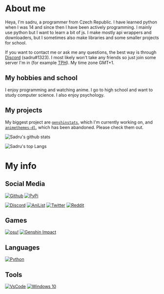 # About me
Heya, I'm sadru, a programmer from Czech Republic. I have learned python when I was 14 and since then I have been actively programming. I mainly use python but I want to learn a bit of js. I make mostly api wrappers and downloaders, but I sometimes also make libraries and some smaller projects for school.

If you want to contact me or ask me any questions, the best way is through [Discord](https://discord.com/users/454513969265115137) (sadru#1323). I most likely won't take any friends so just join some server I'm in (for example [TPH](https://discord.gg/programming)). My time zone GMT+1.

## My hobbies and school
I enjoy programming and watching anime. I go to high school and want to study computer science. I also enjoy psychology.

## My projects
My biggest project are [`genshinstats`](https://github.com/thesadru/genshinstats), which I'm currently working on, and [`animethemes-dl`](https://github.com/thesadru/animethemes-dl), which has been abandoned. Please check them out.

![Sadru's github stats](https://github-readme-stats.vercel.app/api?username=thesadru&show_icons=true&theme=radical)

![Sadru's top Langs](https://github-readme-stats.vercel.app/api/top-langs/?username=thesadru&layout=compact&theme=radical)

# My info

## Social Media
[![Github](https://img.shields.io/badge/github-%23333333.svg?&logo=github&style=for-the-badge&logoColor=white)](https://github.com/thesadru)
[![PyPi](https://img.shields.io/badge/pypi-%230478D7.svg?&logo=pypi&style=for-the-badge&logoColor=white)](https://pypi.org/user/sadru)

[![Discord](https://img.shields.io/badge/discord-%237289DA.svg?&logo=discord&style=for-the-badge&logoColor=white)](https://discord.com/users/454513969265115137)
[![AniList](https://img.shields.io/badge/anilist-%23000FFF.svg?&logo=anilist&style=for-the-badge&logoColor=white)](https://anilist.co/user/sadru)
[![Twitter](https://img.shields.io/badge/twitter-%2355ACEE.svg?&logo=twitter&style=for-the-badge&logoColor=white)](https://twitter.com/thesadru)
[![Reddit](https://img.shields.io/badge/reddit-%23FF4500.svg?&logo=reddit&style=for-the-badge&logoColor=white)](https://www.reddit.com/user/the_sadru)

## Games
[![osu!](https://img.shields.io/badge/osu!-%23ff66aa.svg?&logo=osu!&style=for-the-badge&logoColor=white)](https://osu.ppy.sh/users/16573307)
[![Genshin Impact](https://img.shields.io/badge/Genshin%20Impact-%23555555.svg?&logo=genshin&style=for-the-badge&logoColor=white)](https://www.hoyolab.com/genshin/accountCenter/gameRecord?id=8366222)

## Languages
[![Python](https://img.shields.io/badge/python-3.9-%234B8BBE.svg?&logo=python&style=for-the-badge&logoColor=white)](https://www.python.org/)

## Tools
[![VsCode](https://img.shields.io/badge/VsCode-%230078D7.svg?&logo=vscode&style=for-the-badge&logoColor=white)](https://code.visualstudio.com/)
[![Windows 10](https://img.shields.io/badge/windows-10-%230078D7.svg?&logo=windows&style=for-the-badge&logoColor=white)](https://www.linux.org/)
